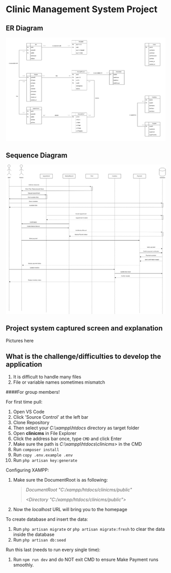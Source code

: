 # Clinic Management System Project

## ER Diagram
![Entity Relationship Diagram of Clinic Management System](/assets/erdfinal.png)

## Sequence Diagram
![Sequence Diagram of Clinic Management System](/assets/sequence.png)

## Project system captured screen and explanation
Pictures here

## What is the challenge/difficulties to develop the application
1. It is difficult to handle many files
2. File or variable names sometimes mismatch

####For group members!

For first time pull:
1. Open VS Code
2. Click 'Source Control' at the left bar
3. Clone Repository
4. Then select your _C:\xampp\htdocs_ directory as target folder
5. Open **clinicms** in File Explorer
6. Click the address bar once, type `CMD` and click Enter
7. Make sure the path is _C:\xampp\htdocs\clinicms>_ in the CMD
8. Run `composer install`
9. Run `copy .env.example .env`
10. Run `php artisan key:generate`

Configuring XAMPP:
1. Make sure the DocumentRoot is as following:
    > _DocumentRoot "C:/xampp/htdocs/clinicms/public"_
    > 
    > _<Directory "C:/xampp/htdocs/clinicms/public">_
2. Now the _localhost_ URL will bring you to the homepage

To create database and insert the data:
1. Run `php artisan migrate` or `php artisan migrate:fresh` to clear the data inside the database
2. Run `php artisan db:seed`

Run this last (needs to run every single time):
1. Run `npm run dev` and do NOT exit CMD to ensure Make Payment runs smoothly.

